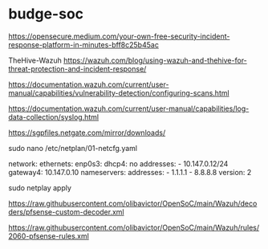 # budge-soc

https://opensecure.medium.com/your-own-free-security-incident-response-platform-in-minutes-bff8c25b45ac

TheHive-Wazuh
https://wazuh.com/blog/using-wazuh-and-thehive-for-threat-protection-and-incident-response/

https://documentation.wazuh.com/current/user-manual/capabilities/vulnerability-detection/configuring-scans.html

https://documentation.wazuh.com/current/user-manual/capabilities/log-data-collection/syslog.html

https://sgpfiles.netgate.com/mirror/downloads/

sudo nano /etc/netplan/01-netcfg.yaml

network:
    ethernets:
        enp0s3:
            dhcp4: no
            addresses:
              - 10.147.0.12/24
            gateway4: 10.147.0.10
            nameservers:
              addresses:
                - 1.1.1.1
                - 8.8.8.8
    version: 2
    

sudo netplay apply


https://raw.githubusercontent.com/olibavictor/OpenSoC/main/Wazuh/decoders/pfsense-custom-decoder.xml

https://raw.githubusercontent.com/olibavictor/OpenSoC/main/Wazuh/rules/2060-pfsense-rules.xml
